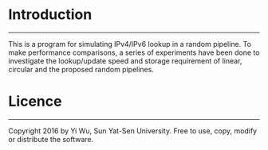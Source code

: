 

<h1>Introduction</h1>

<hr/>

<p>This is a program for simulating IPv4/IPv6 lookup in a random pipeline. To make performance comparisons, a series of experiments have been done to investigate the lookup/update speed and storage requirement of linear, circular and the proposed random pipelines.</p> 

<h1>Licence</h1>

<hr/>

<p> Copyright 2016 by Yi Wu, Sun Yat-Sen University. Free to use, copy, modify or distribute the software.<p> 
